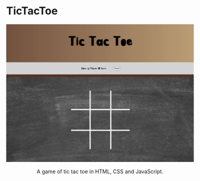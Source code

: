 # TicTacToe

![alt text](./assets/tictactoe.JPG "tic-tac-toe-image")

<p style="text-align: center;">A game of tic tac toe in HTML, CSS and JavaScript.</p>

